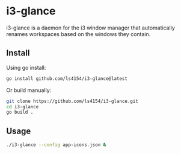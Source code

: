 # i3-glance

i3-glance is a daemon for the i3 window manager that automatically renames workspaces based on the windows they contain.

## Install

Using go install:

```sh
go install github.com/ls4154/i3-glance@latest
```

Or build manually:

```sh
git clone https://github.com/ls4154/i3-glance.git
cd i3-glance
go build .
```

## Usage

```sh
./i3-glance --config app-icons.json &
```
